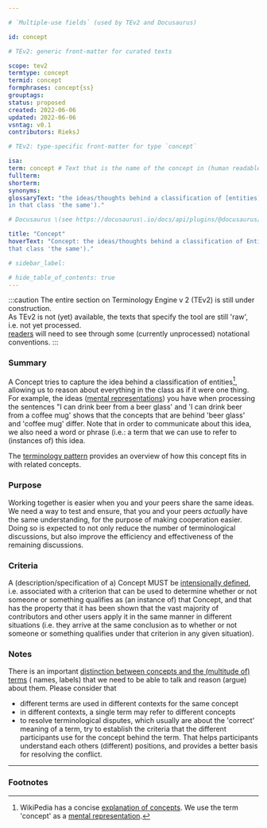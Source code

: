 ```yaml
---

# `Multiple-use fields` (used by TEv2 and Docusaurus)

id: concept

# TEv2: generic front-matter for curated texts

scope: tev2
termtype: concept
termid: concept
formphrases: concept{ss}
grouptags:
status: proposed
created: 2022-06-06
updated: 2022-06-06
vsntag: v0.1
contributors: RieksJ

# TEv2: type-specific front-matter for type `concept`

isa:
term: concept # Text that is the name of the concept in (human readable) texts.
fullterm:
shorterm:
synonyms:
glossaryText: "the ideas/thoughts behind a classification of [entities](@) (what makes [entities](@)
in that class 'the same')."

# Docusaurus \(see https://docusaurus\.io/docs/api/plugins/@docusaurus/plugin-content-docs#markdown-front-matter\):

title: "Concept"
hoverText: "Concept: the ideas/thoughts behind a classification of Entities (what makes Entities in
that class 'the same')."

# sidebar_label:

# hide_table_of_contents: true
---
```


:::caution
The entire section on Terminology Engine v 2 (TEv2) is still under construction.\
As TEv2 is not (yet) available, the texts that specify the tool are still 'raw', i.e. not yet
processed.\
[readers](@) will need to see through some (currently unprocessed) notational
conventions.
:::

### Summary

A Concept tries to capture the idea behind a classification of entities[^1], allowing us to reason
about everything in the class as if it were one thing. For example, the
ideas ([mental representations](https://en.wikipedia.org/wiki/Mental_representation)) you have when
processing the sentences "I can drink beer from a beer glass' and 'I can drink beer from a coffee
mug' shows that the concepts that are behind 'beer glass' and 'coffee mug' differ. Note that in
order to communicate about this idea, we also need a word or phrase (i.e.: a term that we can use to
refer to (instances of) this idea.

The [terminology pattern](pattern-terminology@) provides an overview of how this concept fits in
with related concepts.

### Purpose

Working together is easier when you and your peers share the same ideas. We need a way to test and
ensure, that you and your peers _actually_ have the same understanding, for the purpose of making
cooperation easier. Doing so is expected to not only reduce the number of terminological
discussions, but also improve the efficiency and effectiveness of the remaining discussions.

### Criteria

A (description/specification of a) Concept MUST
be [intensionally defined](https://en.wikipedia.org/wiki/Extensional_and_intensional_definitions),
i.e. associated with a criterion that can be used to determine whether or not someone or something
qualifies as (an instance of) that Concept, and that has the property that it has been shown that
the vast majority of contributors and other users apply it in the same manner in different
situations (i.e. they arrive at the same conclusion as to whether or not someone or something
qualifies under that criterion in any given situation).

### Notes

There is an
important [distinction between concepts and the (multitude of) terms](https://simple.wikipedia.org/wiki/Concept) (
names, labels) that we need to be able to talk and reason (argue) about them. Please consider that

* different terms are used in different contexts for the same concept
* in different contexts, a single term may refer to different concepts
* to resolve terminological disputes, which usually are about the 'correct' meaning of a term, try
  to establish the criteria that the different participants use for the concept behind the term.
  That helps participants understand each others (different) positions, and provides a better basis
  for resolving the conflict.

---

### Footnotes

[^1]: WikiPedia has a concise [explanation of concepts](https://en.wikipedia.org/wiki/Concept). We
use the term 'concept' as
a [mental representation](https://en.wikipedia.org/wiki/Mental_representation).

[^2]: For the difference between 'Concept' and 'Term', see [https://simple.wikipedia.org/wiki/Concept](https://simple.wikipedia.org/wiki/Concept)
.
